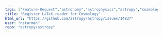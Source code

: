 ```yaml
---
tags: ["Feature-Request","astronomy","astrophysics","astropy","cosmology","python","science"]
title: "Register LaTeX reader for Cosmology"
html_url: "https://github.com/astropy/astropy/issues/14837"
user: "nstarman"
repo: "astropy/astropy"
---
```


